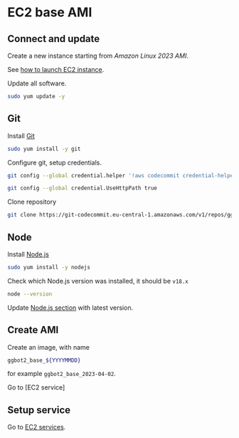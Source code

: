 # EC2 base AMI

## Connect and update

Create a new instance starting from _Amazon Linux 2023 AMI_.

See [how to launch EC2 instance](./ec2-launch-instance.md).

Update all software.

```sh
sudo yum update -y
```

## Git

Install [Git](./tech-stack.md#git)

```sh
sudo yum install -y git
```

Configure git, setup credentials.

```sh
git config --global credential.helper '!aws codecommit credential-helper $@'

git config --global credential.UseHttpPath true
```

Clone repository

```sh
git clone https://git-codecommit.eu-central-1.amazonaws.com/v1/repos/ggbot2-monorepo
```

## Node

Install [Node.js](./tech-stack.md#nodejs)

```sh
sudo yum install -y nodejs
```

Check which Node.js version was installed, it should be `v18.x`

```sh
node --version
```

Update [Node.js section](./tech-stack.md#nodejs) with latest version.

## Create AMI

Create an image, with name

```sh
ggbot2_base_${YYYYMMDD}
```

for example `ggbot2_base_2023-04-02`.

Go to [EC2 service]

## Setup service

Go to [EC2 services](./ec2-services.md).
